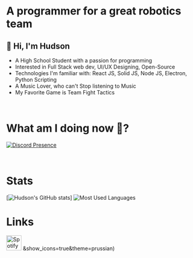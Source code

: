 
# A programmer for a great robotics team

## 👋 Hi, I'm **Hudson**
-  A High School Student with a passion for programming
-  Interested in Full Stack web dev, UI/UX Designing, Open-Source
-  Technologies I'm familiar with: React JS, Solid JS, Node JS, Electron, Python Scripting
-  A Music Lover, who can't Stop listening to Music
-  My Favorite Game is Team Fight Tactics

</br>

# What am I doing now 🤔?
[![Discord Presence](https://lanyard.kyrie25.me/api/526880589236666419?bg=282a36&gradient=274a6b-274a6b&&waveSpotifyColor=24282b&waveColor=24282b)](https://discord.com/users/526880589236666419)

</br>

# Stats
[![Hudson's GitHub stats](https://github-readme-stats.vercel.app/api?username=Bleuly&show_icons=true&theme=prussian)]
![Most Used Languages](https://github-readme-stats.vercel.app/api/top-langs/?username=Bleulyl&layout=compact&theme=dracula&langs_count=8)


# Links
[<img alt="Spotify" width="40px" src="assets/spotify.png" />](https://open.spotify.com/user/u1cu6701ox4nrkfxrspxu2nk9)
&show_icons=true&theme=prussian)
